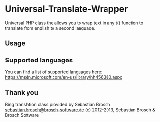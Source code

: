 # Universal-Translate-Wrapper
Universal PHP class the allows you to wrap text in any t() function to translate from english to a second language.


## Usage



## Supported languages

You can find a list of supported languages here:
https://msdn.microsoft.com/en-us/library/hh456380.aspx


## Thank you

Bing translation class provided by Sebastian Brosch <sebastian.brosch@brosch-software.de> (c) 2012-2013, Sebastian Brosch & Brosch Software
